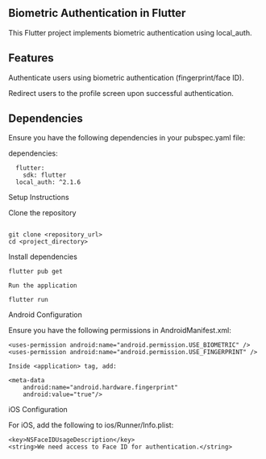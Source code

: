 ## Biometric Authentication in Flutter

This Flutter project implements biometric authentication using local_auth.

## Features

Authenticate users using biometric authentication (fingerprint/face ID).

Redirect users to the profile screen upon successful authentication.

## Dependencies

Ensure you have the following dependencies in your pubspec.yaml file:

dependencies:

```
  flutter:
    sdk: flutter
  local_auth: ^2.1.6
```

Setup Instructions

Clone the repository

```

git clone <repository_url>
cd <project_directory>
```

Install dependencies

```
flutter pub get

Run the application

flutter run
```

Android Configuration

Ensure you have the following permissions in AndroidManifest.xml:

```
<uses-permission android:name="android.permission.USE_BIOMETRIC" />
<uses-permission android:name="android.permission.USE_FINGERPRINT" />

Inside <application> tag, add:

<meta-data 
    android:name="android.hardware.fingerprint" 
    android:value="true"/>
```

iOS Configuration

For iOS, add the following to ios/Runner/Info.plist:

```
<key>NSFaceIDUsageDescription</key>
<string>We need access to Face ID for authentication.</string>
```
